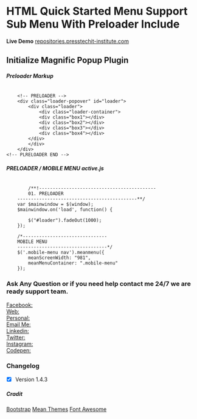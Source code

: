 # HTML Quick Started Menu Support Sub Menu With Preloader Include

**Live Demo**
[repositories.presstechit-institute.com](http://repositories.presstechit-institute.com/HTML-Quick-Started-Menu-Support-Sub-Menu-With-Preloader-Include/)

## Initialize Magnific Popup Plugin

##### Preloader Markup

<pre><code>
    &lt;!-- PRELOADER --&gt;
	&lt;div class="loader-popover" id="loader"&gt;
		&lt;div class="loader"&gt;
			&lt;div class="loader-container"&gt;
			&lt;div class="box1"&gt;&lt;/div&gt;
			&lt;div class="box2"&gt;&lt;/div&gt;
			&lt;div class="box3"&gt;&lt;/div&gt;
			&lt;div class="box4"&gt;&lt;/div&gt;
		&lt;/div&gt;
		&lt;/div&gt;
	&lt;/div&gt;
&lt;!-- PLRELOADER END --&gt;
</code></pre>

##### PRELOADER / MOBILE MENU active.js

<pre><code>
        /**!-------------------------------------------
        01. PRELOADER
    --------------------------------------------**/
    var $mainwindow = $(window);
    $mainwindow.on('load', function() {

        $("#loader").fadeOut(1000);
    });
    
    /*-------------------------------
    MOBILE MENU
    ---------------------------------*/
    $('.mobile-menu nav').meanmenu({
        meanScreenWidth: "981",
        meanMenuContainer: ".mobile-menu"
    });
</code></pre>
    

### Ask Any Question or if you need help contact me 24/7 we are ready support team.

[Facebook:](https://www.facebook.com/PMPROSANTA0)<br />
[Web:](http://presstechit-institute.com/)\
[Personal:](http://pm-prosanto.themefusions.com/)\
[Email Me:](mailto:prosantomazumder@gmail.com)\
[Linkedin:](https://www.linkedin.com/in/prosantomazumder/)\
[Twitter:](https://twitter.com/prosantomazumd1)\
[Instagram:](https://www.instagram.com/prosantomazumder/)\
[Codepen:](https://codepen.io/ProsantaMazumder)


### Changelog
- [x] Version 1.4.3

##### Cradit
[Bootstrap](https://getbootstrap.com/)
[Mean Themes](https://www.meanthemes.com/plugins/meanmenu/)
[Font Awesome](https://fontawesome.com/v4.7.0/)
